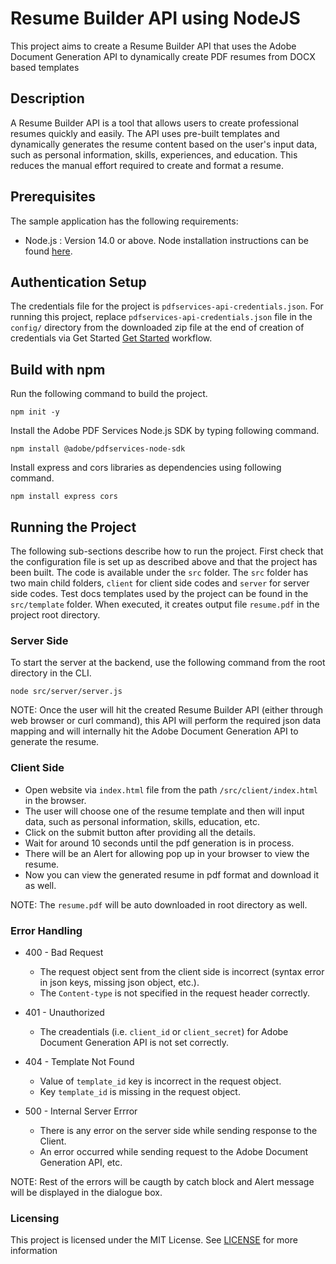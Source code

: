 # Resume Builder API using NodeJS
This project aims to create a Resume Builder API that uses the Adobe Document Generation API to dynamically create PDF resumes from DOCX based templates

## Description
A Resume Builder API is a tool that allows users to create professional resumes quickly and easily. The API uses pre-built templates and dynamically generates the resume content based on the user's input data, such as personal information, skills, experiences, and education. This reduces the manual effort required to create and format a resume. 

## Prerequisites
The sample application has the following requirements:
* Node.js : Version 14.0 or above. Node installation instructions can be found 
[here](https://nodejs.org/en/download/).

## Authentication Setup

The credentials file for the project is `pdfservices-api-credentials.json`. For running this project, replace `pdfservices-api-credentials.json` file in the `config/` directory from the downloaded zip file at the end of creation of credentials via Get Started [Get Started](https://www.adobe.io/apis/documentcloud/dcsdk/gettingstarted.html?ref=getStartedWithServicesSdk) workflow.

## Build with npm

Run the following command to build the project.
```$xslt
npm init -y
```

Install the Adobe PDF Services Node.js SDK by typing following command.
```$xslt
npm install @adobe/pdfservices-node-sdk
```

Install express and cors libraries as dependencies using following command.

```$xslt
npm install express cors
```

## Running the Project

The following sub-sections describe how to run the project. First check that the configuration file is set up as described above and that the project has been built.
The code is available under the `src` folder. The `src` folder has two main child folders, `client` for client side codes and `server` for server side codes.
Test docs templates used by the project can be found in the `src/template` folder. When executed, it creates output file `resume.pdf` in the project root directory.

### Server Side

To start the server at the backend, use the following command from the root directory in the CLI.

```$xslt
node src/server/server.js
```

NOTE: Once the user will hit the created Resume Builder API (either through web browser or curl command), this API will perform the required json data mapping and will internally hit the Adobe Document Generation API to generate the resume.

### Client Side

- Open website via `index.html` file from the path `/src/client/index.html` in the browser.
- The user will choose one of the resume template and then will input data, such as personal information, skills, education, etc. 
- Click on the submit button after providing all the details.
- Wait for around 10 seconds until the pdf generation is in process.
- There will be an Alert for allowing pop up in your browser to view the resume. 
- Now you can view the generated resume in pdf format and download it as well.

NOTE: The `resume.pdf` will be auto downloaded in root directory as well.

### Error Handling

* 400 - Bad Request
  - The request object sent from the client side is incorrect (syntax error in json keys, missing json object, etc.).
  - The `Content-type` is not specified in the request header correctly.

* 401 - Unauthorized
  - The creadentials (i.e. `client_id` or `client_secret`) for Adobe Document Generation API is not set correctly.
 
* 404 - Template Not Found
  - Value of `template_id` key is incorrect in the request object.
  - Key `template_id` is missing in the request object.

* 500 - Internal Server Errror
  - There is any error on the server side while sending response to the Client.
  - An error occurred while sending request to the Adobe Document Generation API, etc.
  

NOTE: Rest of the errors will be caugth by catch block and Alert message will be displayed in the dialogue box.

### Licensing

This project is licensed under the MIT License. See [LICENSE](LICENSE) for more information

